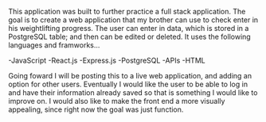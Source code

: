 This application was built to further practice a full stack application. The goal is to create a web application that my brother can use to check enter in his weightlifting progress. The user can enter in data, which is stored in a PostgreSQL table; and then can be edited or deleted. It uses the following languages and framworks...

-JavaScript
-React.js
-Express.js
-PostgreSQL
-APIs
-HTML

Going foward I will be posting this to a live web application, and adding an option for other users. Eventually I would like the user to be able to log in and have their information already saved so that is something I would like to improve on. I would also like to make the front end a more visually appealing, since right now the goal was just function. 